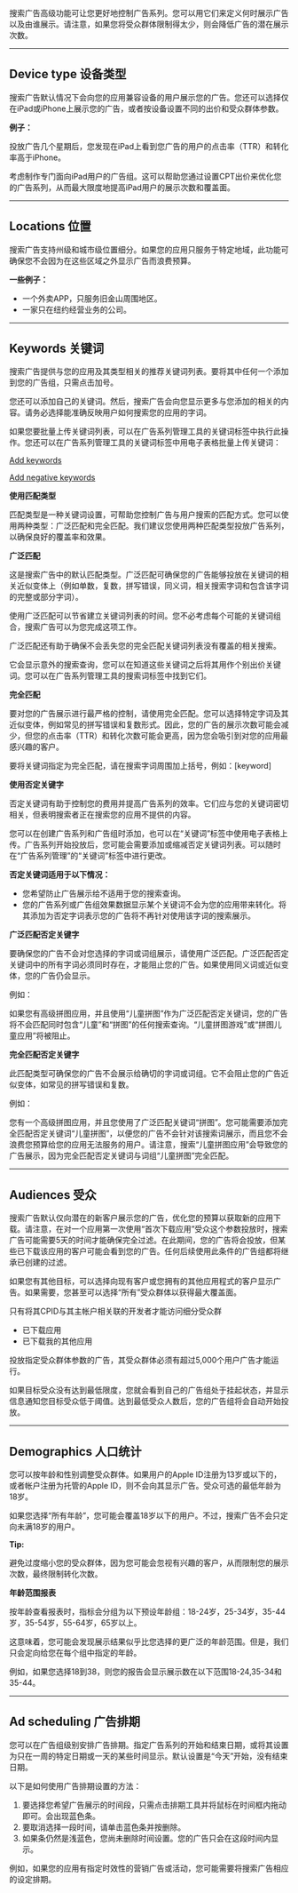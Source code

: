 搜索广告高级功能可让您更好地控制广告系列。您可以用它们来定义何时展示广告以及由谁展示。请注意，如果您将受众群体限制得太少，则会降低广告的潜在展示次数。

---

## Device type 设备类型

搜索广告默认情况下会向您的应用兼容设备的用户展示您的广告。您还可以选择仅在iPad或iPhone上展示您的广告，或者按设备设置不同的出价和受众群体参数。

**例子：**

投放广告几个星期后，您发现在iPad上看到您广告的用户的点击率（TTR）和转化率高于iPhone。

考虑制作专门面向iPad用户的广告组。这可以帮助您通过设置CPT出价来优化您的广告系列，从而最大限度地提高iPad用户的展示次数和覆盖面。

---

## Locations 位置

搜索广告支持州级和城市级位置细分。如果您的应用只服务于特定地域，此功能可确保您不会因为在这些区域之外显示广告而浪费预算。

**一些例子：**

*	一个外卖APP，只服务旧金山周围地区。
*	一家只在纽约经营业务的公司。

---

## Keywords 关键词

搜索广告提供与您的应用及其类型相关的推荐关键词列表。要将其中任何一个添加到您的广告组，只需点击加号。

您还可以添加自己的关键词。然后，搜索广告会向您显示更多与您添加的相关的内容。请务必选择能准确反映用户如何搜索您的应用的字词。

如果您要批量上传关键词列表，可以在广告系列管理工具的关键词标签中执行此操作。您还可以在广告系列管理工具的关键词标签中用电子表格批量上传关键词：

[Add keywords](http://searchads.apple.com/help/bulk-keywords-template/keywords_template.csv)

[Add negative keywords](http://searchads.apple.com/help/negative-keywords-template/negative_keywords_template.csv)

**使用匹配类型**

匹配类型是一种关键词设置，可帮助您控制广告与用户搜索的匹配方式。您可以使用两种类型：广泛匹配和完全匹配。我们建议您使用两种匹配类型投放广告系列，以确保良好的覆盖率和效果。

**广泛匹配**

这是搜索广告中的默认匹配类型。广泛匹配可确保您的广告能够投放在关键词的相关近似变体上（例如单数，复数，拼写错误，同义词，相关搜索字词和包含该字词的完整或部分字词）。

使用广泛匹配可以节省建立关键词列表的时间。您不必考虑每个可能的关键词组合，搜索广告可以为您完成这项工作。

广泛匹配还有助于确保不会丢失您的完全匹配关键词列表没有覆盖的相关搜索。

它会显示意外的搜索查询，您可以在知道这些关键词之后将其用作个别出价关键词。您可以在广告系列管理工具的搜索词标签中找到它们。

**完全匹配**

要对您的广告展示进行最严格的控制，请使用完全匹配。您可以选择特定字词及其近似变体，例如常见的拼写错误和复数形式。因此，您的广告的展示次数可能会减少，但您的点击率（TTR）和转化次数可能会更高，因为您会吸引到对您的应用最感兴趣的客户。

要将关键词指定为完全匹配，请在搜索字词周围加上括号，例如：[keyword]

**使用否定关键字**

否定关键词有助于控制您的费用并提高广告系列的效率。它们应与您的关键词密切相关，但表明搜索者正在搜索您的应用不提供的内容。

您可以在创建广告系列和广告组时添加，也可以在“关键词”标签中使用电子表格上传。广告系列开始投放后，您可能会需要添加或缩减否定关键词列表。可以随时在“广告系列管理”的“关键词”标签中进行更改。

**否定关键词适用于以下情况：**

* 您希望防止广告展示给不适用于您的搜索查询。
* 您的广告系列或广告组效果数据显示某个关键词不会为您的应用带来转化。将其添加为否定字词表示您的广告将不再针对使用该字词的搜索展示。

**广泛匹配否定关键字**

要确保您的广告不会对您选择的字词或词组展示，请使用广泛匹配。广泛匹配否定关键词中的所有字词必须同时存在，才能阻止您的广告。如果使用同义词或近似变体，您的广告仍会显示。

例如：

如果您有高级拼图应用，并且使用“儿童拼图”作为广泛匹配否定关键词，您的广告将不会匹配同时包含“儿童”和“拼图”的任何搜索查询。“儿童拼图游戏”或“拼图儿童应用”将被阻止。

**完全匹配否定关键字**

此匹配类型可确保您的广告不会展示给确切的字词或词组。它不会阻止您的广告近似变体，如常见的拼写错误和复数。

例如：

您有一个高级拼图应用，并且您使用了广泛匹配关键词“拼图”。您可能需要添加完全匹配否定关键词“儿童拼图”，以便您的广告不会针对该搜索词展示，而且您不会浪费您预算给您的应用无法服务的用户。请注意，搜索“儿童拼图应用”会导致您的广告展示，因为完全匹配否定关键词与词组“儿童拼图”完全匹配。

---

## Audiences 受众

搜索广告默认仅向潜在的新客户展示您的广告，优化您的预算以获取新的应用下载。请注意，在对一个应用第一次使用“首次下载应用”受众这个参数投放时，搜索广告可能需要5天的时间才能确保完全过滤。在此期间，您的广告将会投放，但某些已下载该应用的客户可能会看到您的广告。任何后续使用此条件的广告组都将继承已创建的过滤。

如果您有其他目标，可以选择向现有客户或您拥有的其他应用程式的客户显示广告。如果需要，您甚至可以选择“所有”受众群体以获得最大覆盖面。

只有将其CPID与其主帐户相关联的开发者才能访问细分受众群

* 已下载应用
* 已下载我的其他应用

投放指定受众群体参数的广告，其受众群体必须有超过5,000个用户广告才能运行。

如果目标受众没有达到最低限度，您就会看到自己的广告组处于挂起状态，并显示信息通知您目标受众低于阈值。达到最低受众人数后，您的广告组将会自动开始投放。

---

## Demographics 人口统计

您可以按年龄和性别调整受众群体。如果用户的Apple ID注册为13岁或以下的，或者帐户注册为托管的Apple ID，则不会向其显示广告。受众可选的最低年龄为18岁。

如果您选择“所有年龄”，您可能会覆盖18岁以下的用户。不过，搜索广告不会只定向未满18岁的用户。

**Tip:**

避免过度缩小您的受众群体，因为您可能会忽视有兴趣的客户，从而限制您的展示次数，最终限制转化次数。

**年龄范围报表**

按年龄查看报表时，指标会分组为以下预设年龄组：18-24岁，25-34岁，35-44岁，35-54岁，55-64岁，65岁以上。

这意味着，您可能会发现展示结果似乎比您选择的更广泛的年龄范围。但是，我们只会定向给您在每个组中指定的年龄。

例如，如果您选择18到38，则您的报告会显示展示数在以下范围18-24,35-34和35-44。

---

## Ad scheduling 广告排期

您可以在广告组级别安排广告排期。指定广告系列的开始和结束日期，或将其设置为只在一周的特定日期或一天的某些时间显示。默认设置是“今天”开始，没有结束日期。

以下是如何使用广告排期设置的方法：

1. 要选择您希望广告展示的时间段，只需点击排期工具并将鼠标在时间框内拖动即可。会出现蓝色条。
2. 要取消选择一段时间，请单击蓝色条并按删除。
3. 如果条仍然是浅蓝色，您尚未删除时间设置。您的广告只会在这段时间内显示。

例如，如果您的应用有指定时效性的营销广告或活动，您可能需要将搜索广告相应的设定排期。